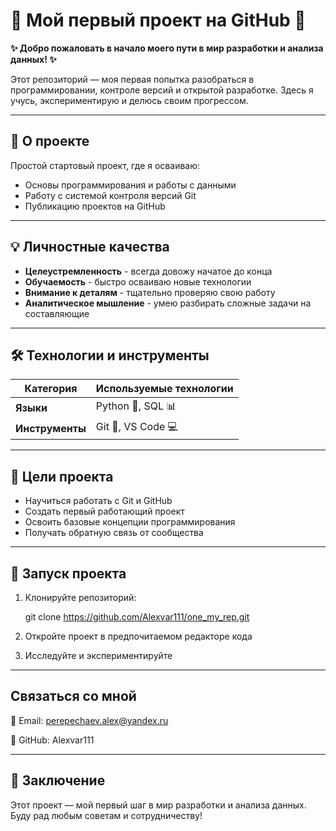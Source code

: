 # 🌟 Мой первый проект на GitHub 🌟

**✨ Добро пожаловать в начало моего пути в мир разработки и анализа данных! ✨**

Этот репозиторий — моя первая попытка разобраться в программировании, контроле версий и открытой разработке. Здесь я учусь, экспериментирую и делюсь своим прогрессом.

---

## 🚀 О проекте

Простой стартовый проект, где я осваиваю:
- Основы программирования и работы с данными
- Работу с системой контроля версий Git
- Публикацию проектов на GitHub

---

## 💡 Личностные качества

- **Целеустремленность** - всегда довожу начатое до конца
- **Обучаемость** - быстро осваиваю новые технологии
- **Внимание к деталям** - тщательно проверяю свою работу
- **Аналитическое мышление** - умею разбирать сложные задачи на составляющие

---

## 🛠️ Технологии и инструменты

| Категория       | Используемые технологии               |
|-----------------|---------------------------------------|
| **Языки**       | Python 🐍, SQL 📊                     |
| **Инструменты** | Git 📌, VS Code 💻                    |

---

## 🎯 Цели проекта

- Научиться работать с Git и GitHub
- Создать первый работающий проект
- Освоить базовые концепции программирования
- Получать обратную связь от сообщества

---

## 🚀 Запуск проекта

1. Клонируйте репозиторий:

   git clone https://github.com/Alexvar111/one_my_rep.git

2. Откройте проект в предпочитаемом редакторе кода

3. Исследуйте и экспериментируйте

---

## Связаться со мной

📧 Email: perepechaev.alex@yandex.ru

🐙 GitHub: Alexvar111

---

## 💫 Заключение
Этот проект — мой первый шаг в мир разработки и анализа данных. Буду рад любым советам и сотрудничеству!